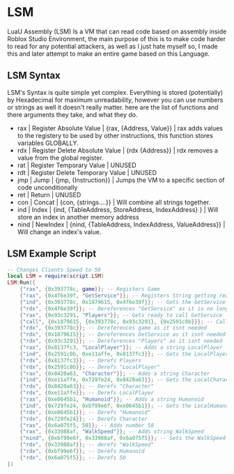 
# LSM

LuaU Assembly (LSM) Is a VM that can read code based on assembly inside Roblox Studio Environment, the main purpose of this is to make code harder to read for any potential attackers, as well as I just hate myself so, I made this and later attempt to make an entire game based on this Language.

## LSM Syntax

LSM's Syntax is quite simple yet complex. Everything is stored (potentially) by Hexadecimal for maximum unreadability, however you can use numbers or strings as well it doesn't really matter. here are the list of functions and there arguments they take, and what they do.

- rax | Register Absolute Value | {rax, {Address, Value}} | rax adds values to the registery to be used by other instructions, this function stores variables GLOBALLY. 
- rdx | Register Delete Absolute Value | {rdx {Address}} | rdx removes a value from the global register.
- rat  | Register Temporary Value | UNUSED
- rdt | Register Delete Temporary Value | UNUSED
- jmp | Jump | {jmp, {Instruction}} | Jumps the VM to a specific section of code unconditionally
- ret | Return | UNUSED
- con | Concat | {con, {strings....}} | Will combine all strings together.
- ind | Index | {ind, {TableAddress, StoreAddress, IndexAddress} } | Will store an index in another memory address
- nind | NewIndex | {nind, {TableAddress, IndexAddress, ValueAddress}} | Will change an index's value.

## LSM Example Script

```lua
-- Changes Clients Speed to 50
local LSM = require(script.LSM)
LSM:Run({
	{"rax", {0x393778c, game}}; -- Registers Game
	{"rax", {0x4f6e39f, "GetService"}}; -- Registers String getting ready for get index
	{"ind", {0x393778c, 0x1879615, 0x4f6e39f}}; -- Gets the GetService Namecall
	{"rdx", {0x4f6e39f}}; -- Dereferences "GetService" as it is no longer needed
	{"rax", {0x93c3291, "Players"}}; -- Gets ready to call GetService
	{"call", {0x1879615, {0x393778c, 0x93c3291}, {0x2591c0b}}}; -- Calls GetService and returns PlayerService
	{"rdx", {0x393778c}}; -- Dereferences game as it isnt needed
	{"rdx", {0x1879615}}; -- Dereferences GetService as it isnt needed
	{"rdx", {0x93c3291}}; -- Dereferences "Players" as it isnt needed
	{"rax", {0x8137fc3, "LocalPlayer"}}; -- Adds a string LocalPlayer
	{"ind", {0x2591c0b, 0xe11affe, 0x8137fc3}}; -- Gets the LocalPlayer
	{"rdx", {0x8137fc3}}; -- Derefs Players
	{"rdx", {0x2591c0b}}; -- Derefs "LocalPlayer"
	{"rax", {0x8420a63, "Character"}}; -- Adds a string Character
	{"ind", {0xe11affe, 0x729fe24, 0x8420a63}}; -- Gets the LocalCharacter
	{"rdx", {0x8420a63}}; -- Derefs "Character"
	{"rdx", {0xe11affe}}; -- Derefs LocalPlayer
	{"rax", {0xe0645b1, "Humanoid"}}; -- Adds a string Humanoid
	{"ind", {0x729fe24, 0xbf99e6f, 0xe0645b1}}; -- Gets the LocalHumanoid
	{"rdx", {0xe0645b1}}; -- Derefs "Humanoid"
	{"rdx", {0x729fe24}}; -- Derefs Character
	{"rax", {0x6a075f5, 50}}; -- Adds number 50
	{"rax", {0x33988af, "WalkSpeed"}}; -- Adds string WalkSpeed
	{"nind", {0xbf99e6f, 0x33988af, 0x6a075f5}}; -- Sets the WalkSpeed Index to 50
	{"rdx", {0x33988af}}; -- derefs "WalkSpeed"
	{"rdx", {0xbf99e6f}}; -- Derefs Humanoid
	{"rdx", {0x6a075f5}}; -- Derefs 50
})
```
